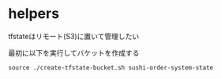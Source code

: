 # helpers

tfstateはリモート(S3)に置いて管理したい

最初に以下を実行してバケットを作成する

```
source ./create-tfstate-bucket.sh sushi-order-system-state
```
